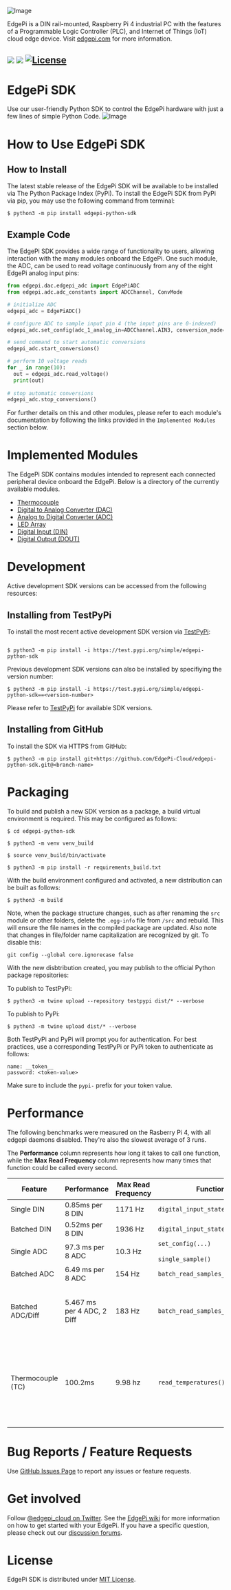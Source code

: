 ![Image](https://user-images.githubusercontent.com/3793563/207438826-bb656ca5-f19d-4699-8cb4-35acccb2ce58.svg)

EdgePi is a DIN rail-mounted, Raspberry Pi 4 industrial PC with the features of a Programmable Logic Controller (PLC), and Internet of Things (IoT) cloud edge device. Visit [edgepi.com](https://www.edgepi.com) for more information.

![](https://github.com/EdgePi-Cloud/edgepi-python-sdk/actions/workflows/python-unit-test.yml/badge.svg)
![](https://github.com/EdgePi-Cloud/edgepi-python-sdk/actions/workflows/python-lint.yml/badge.svg)
[![License](https://img.shields.io/badge/license-MIT-green)](https://github.com/EdgePi-Cloud/edgepi-python-sdk/blob/main/LICENSE)
---
# EdgePi SDK
Use our user-friendly Python SDK to control the EdgePi hardware with just a few lines of simple Python Code.
![Image](https://user-images.githubusercontent.com/3793563/207419171-c6d4ad94-edca-4daa-ad78-689c16ade4a7.png)
# How to Use EdgePi SDK
## How to Install
The latest stable release of the EdgePi SDK will be available to be installed via The Python Package Index (PyPi). To install the EdgePi SDK from PyPi via pip, you may use the following command from terminal:

```
$ python3 -m pip install edgepi-python-sdk
```
## Example Code
The EdgePi SDK provides a wide range of functionality to users, allowing interaction with the many modules onboard the EdgePi. One such module, the ADC, can be used to read voltage continuously from any of the eight EdgePi analog input pins:

```python
from edgepi.dac.edgepi_adc import EdgePiADC
from edgepi.adc.adc_constants import ADCChannel, ConvMode

# initialize ADC
edgepi_adc = EdgePiADC()

# configure ADC to sample input pin 4 (the input pins are 0-indexed)
edgepi_adc.set_config(adc_1_analog_in=ADCChannel.AIN3, conversion_mode=ConvMode.CONTINUOUS)

# send command to start automatic conversions
edgepi_adc.start_conversions()

# perform 10 voltage reads
for _ in range(10):
  out = edgepi_adc.read_voltage()
  print(out)
  
# stop automatic conversions
edgepi_adc.stop_conversions()
```
For further details on this and other modules, please refer to each module's documentation by following the links provided in the `Implemented Modules` section below.
# Implemented Modules
The EdgePi SDK contains modules intended to represent each connected peripheral device onboard the EdgePi. Below is a directory of the currently available modules.
* [Thermocouple](https://github.com/EdgePi-Cloud/edgepi-python-sdk/tree/main/src/edgepi/tc)
* [Digital to Analog Converter (DAC)](https://github.com/EdgePi-Cloud/edgepi-python-sdk/tree/main/src/edgepi/dac)
* [Analog to Digital Converter (ADC)](https://github.com/EdgePi-Cloud/edgepi-python-sdk/tree/main/src/edgepi/adc)
* [LED Array](https://github.com/EdgePi-Cloud/edgepi-python-sdk/tree/main/src/edgepi/led)
* [Digital Input (DIN)](https://github.com/EdgePi-Cloud/edgepi-python-sdk/tree/main/src/edgepi/digital_input)
* [Digital Output (DOUT)](https://github.com/EdgePi-Cloud/edgepi-python-sdk/tree/main/src/edgepi/digital_output)
# Development
Active development SDK versions can be accessed from the following resources:
## Installing from TestPyPi
To install the most recent active development SDK version via [TestPyPi](https://test.pypi.org/project/edgepi-python-sdk/):
```

$ python3 -m pip install -i https://test.pypi.org/simple/edgepi-python-sdk
```
Previous development SDK versions can also be installed by specifiying the version number:
```
$ python3 -m pip install -i https://test.pypi.org/simple/edgepi-python-sdk==<version-number>
```
Please refer to [TestPyPi](https://test.pypi.org/project/edgepi-python-sdk/) for available SDK versions.

## Installing from GitHub
To install the SDK via HTTPS from GitHub:
```
$ python3 -m pip install git+https://github.com/EdgePi-Cloud/edgepi-python-sdk.git@<branch-name>
```

# Packaging
To build and publish a new SDK version as a package, a build virtual environment is required. This may be configured as follows:
```
$ cd edgepi-python-sdk

$ python3 -m venv venv_build

$ source venv_build/bin/activate 

$ python3 -m pip install -r requirements_build.txt
```
With the build environment configured and activated, a new distribution can be built as follows:
```
$ python3 -m build
```
Note, when the package structure changes, such as after renaming the `src` module or other folders, delete the `.egg-info` file from `/src` and rebuild. This will ensure the file names in the compiled package are updated. Also note that changes in file/folder name capitalization are recognized by git. To disable this:
```
git config --global core.ignorecase false
```

With the new disbtribution created, you may publish to the official Python package repositories:

To publish to TestPyPi:
```
$ python3 -m twine upload --repository testpypi dist/* --verbose
```
To publish to PyPi:
```
$ python3 -m twine upload dist/* --verbose
```

Both TestPyPi and PyPi will prompt you for authentication. For best practices, use a corresponding TestPyPi or PyPi token to authenticate as follows:
```
name: __token__
password: <token-value>
```
Make sure to include the `pypi-` prefix for your token value.

# Performance

The following benchmarks were measured on the Rasberry Pi 4, with all edgepi daemons disabled. They're also the slowest average of 3 runs.

The **Performance** column represents how long it takes to call one function, while the **Max Read Frequency** column represents how many times that function could be called every second.

| Feature | Performance | Max Read Frequency | Function | Example | Description |
| -- | -- | -- | -- | -- | -- |
| Single DIN | 0.85ms per 8 DIN | 1171 Hz | `digital_input_state(...)` | [examples/single_din.py](https://github.com/EdgePi-Cloud/edgepi-python-sdk/tree/main/examples/single_din.py) | |
| Batched DIN | 0.52ms per 8 DIN | 1936 Hz | `digital_input_state_batch(...)` | [examples/batched_din.py](https://github.com/EdgePi-Cloud/edgepi-python-sdk/tree/main/examples/batched_din.py) | |
| Single ADC | 97.3 ms per 8 ADC | 10.3 Hz | `set_config(...)` <br><br> `single_sample()` | [examples/single_adc.py](https://github.com/EdgePi-Cloud/edgepi-python-sdk/tree/main/examples/single_adc.py) | Reads from ADC1 only |
| Batched ADC | 6.49 ms per 8 ADC | 154 Hz | `batch_read_samples_adc1(...)` | [examples/batched_adc.py](https://github.com/EdgePi-Cloud/edgepi-python-sdk/tree/main/examples/batched_adc.py) | Reads from ADC1 only |
| Batched ADC/Diff | 5.467 ms per 4 ADC, 2 Diff | 183 Hz | `batch_read_samples_adc1(...)` | [examples/batched_adc_diff.py](https://github.com/EdgePi-Cloud/edgepi-python-sdk/tree/main/examples/batched_adc_diff.py) | Differential ADC inputs each use two pins. Reads from ADC1 only |
| Thermocouple (TC) | 100.2ms | 9.98 hz | `read_temperatures()` | [examples/single_tc.py](https://github.com/EdgePi-Cloud/edgepi-python-sdk/tree/main/examples/single_tc.py) | Limited by [hardware](https://www.analog.com/media/en/technical-documentation/data-sheets/MAX31856.pdf) (see conversion mode). 100ms is needed for accurate (19 bit) readings |

# Bug Reports / Feature Requests
Use [GitHub Issues Page](https://github.com/EdgePi-Cloud/edgepi-python-sdk/issues) to report any issues or feature requests.

# Get involved
Follow [@edgepi_cloud on Twitter](https://twitter.com/edgepi_cloud/).
See the [EdgePi wiki](https://wiki.edgepi.com/) for more information on how to get started with your EdgePi.
If you have a specific question, please check out our [discussion forums](https://www.edgepi.com/forums).

# License
EdgePi SDK is distributed under [MIT License](https://github.com/EdgePi-Cloud/edgepi-python-sdk/blob/main/LICENSE). 
